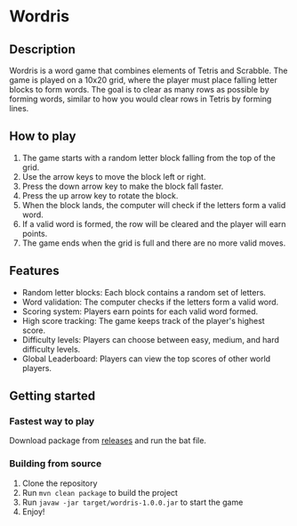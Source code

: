 # Wordris

## Description

Wordris is a word game that combines elements of Tetris and Scrabble. 
The game is played on a 10x20 grid, where the player must place falling letter blocks to 
form words. The goal is to clear as many rows as possible by forming words, 
similar to how you would clear rows in Tetris by forming lines.

## How to play

1. The game starts with a random letter block falling from the top of the grid.
2. Use the arrow keys to move the block left or right.
3. Press the down arrow key to make the block fall faster.
4. Press the up arrow key to rotate the block.
5. When the block lands, the computer will check if the letters form a valid word.
6. If a valid word is formed, the row will be cleared and the player will earn points.
7. The game ends when the grid is full and there are no more valid moves.

## Features

- Random letter blocks: Each block contains a random set of letters.
- Word validation: The computer checks if the letters form a valid word.
- Scoring system: Players earn points for each valid word formed.
- High score tracking: The game keeps track of the player's highest score.
- Difficulty levels: Players can choose between easy, medium, and hard difficulty levels.
- Global Leaderboard: Players can view the top scores of other world players.

## Getting started

### Fastest way to play

Download package from [releases](target/wordris-1.0.0-bin.zip) and run the bat file.

### Building from source

1. Clone the repository
2. Run `mvn clean package` to build the project
3. Run `javaw -jar target/wordris-1.0.0.jar` to start the game
4. Enjoy!

